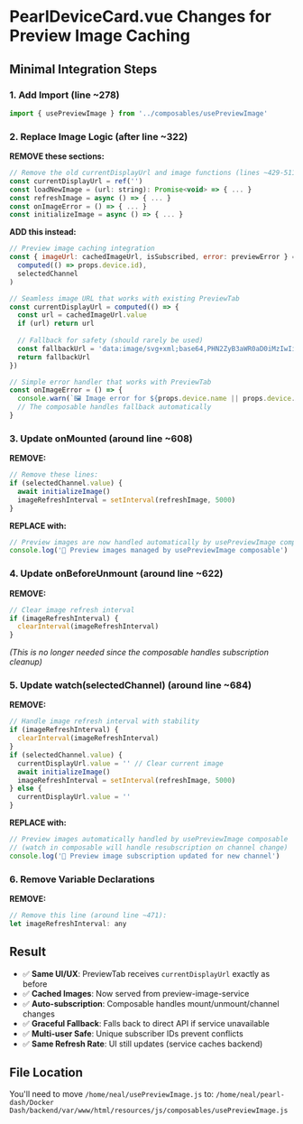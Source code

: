 # PearlDeviceCard.vue Changes for Preview Image Caching

## Minimal Integration Steps

### 1. Add Import (line ~278)
```javascript
import { usePreviewImage } from '../composables/usePreviewImage'
```

### 2. Replace Image Logic (after line ~322)

**REMOVE these sections:**
```javascript
// Remove the old currentDisplayUrl and image functions (lines ~429-511)
const currentDisplayUrl = ref('')
const loadNewImage = (url: string): Promise<void> => { ... }
const refreshImage = async () => { ... }
const onImageError = () => { ... }
const initializeImage = async () => { ... }
```

**ADD this instead:**
```javascript
// Preview image caching integration
const { imageUrl: cachedImageUrl, isSubscribed, error: previewError } = usePreviewImage(
  computed(() => props.device.id),
  selectedChannel
)

// Seamless image URL that works with existing PreviewTab
const currentDisplayUrl = computed(() => {
  const url = cachedImageUrl.value
  if (url) return url
  
  // Fallback for safety (should rarely be used)
  const fallbackUrl = 'data:image/svg+xml;base64,PHN2ZyB3aWR0aD0iMzIwIiBoZWlnaHQ9IjE4MCIgeG1sbnM9Imh0dHA6Ly93d3cudzMub3JnLzIwMDAvc3ZnIj48cmVjdCB3aWR0aD0iMTAwJSIgaGVpZ2h0PSIxMDAlIiBmaWxsPSIjMzc0MTUxIi8+PHRleHQgeD0iNTAlIiB5PSI1MCUiIGZvbnQtZmFtaWx5PSJBcmlhbCwgc2Fucy1zZXJpZiIgZG9taW5hbnQtYmFzZWxpbmU9Im1pZGRsZSIgdGV4dC1hbmNob3I9Im1pZGRsZSIgZmlsbD0iIzlDQTNBRiI+Tm8gSW1hZ2U8L3RleHQ+PC9zdmc+'
  return fallbackUrl
})

// Simple error handler that works with PreviewTab
const onImageError = () => {
  console.warn(`🖼️ Image error for ${props.device.name || props.device.ip} channel ${selectedChannel.value}`)
  // The composable handles fallback automatically
}
```

### 3. Update onMounted (around line ~608)
**REMOVE:**
```javascript
// Remove these lines:
if (selectedChannel.value) {
  await initializeImage()
  imageRefreshInterval = setInterval(refreshImage, 5000)
}
```

**REPLACE with:**
```javascript
// Preview images are now handled automatically by usePreviewImage composable
console.log('📸 Preview images managed by usePreviewImage composable')
```

### 4. Update onBeforeUnmount (around line ~622)
**REMOVE:**
```javascript
// Clear image refresh interval  
if (imageRefreshInterval) {
  clearInterval(imageRefreshInterval)
}
```
*(This is no longer needed since the composable handles subscription cleanup)*

### 5. Update watch(selectedChannel) (around line ~684)
**REMOVE:**
```javascript
// Handle image refresh interval with stability
if (imageRefreshInterval) {
  clearInterval(imageRefreshInterval)
}
if (selectedChannel.value) {
  currentDisplayUrl.value = '' // Clear current image
  await initializeImage()
  imageRefreshInterval = setInterval(refreshImage, 5000)
} else {
  currentDisplayUrl.value = ''
}
```

**REPLACE with:**
```javascript
// Preview images automatically handled by usePreviewImage composable
// (watch in composable will handle resubscription on channel change)
console.log('📸 Preview image subscription updated for new channel')
```

### 6. Remove Variable Declarations
**REMOVE:**
```javascript
// Remove this line (around line ~471):
let imageRefreshInterval: any
```

## Result
- ✅ **Same UI/UX**: PreviewTab receives `currentDisplayUrl` exactly as before
- ✅ **Cached Images**: Now served from preview-image-service  
- ✅ **Auto-subscription**: Composable handles mount/unmount/channel changes
- ✅ **Graceful Fallback**: Falls back to direct API if service unavailable
- ✅ **Multi-user Safe**: Unique subscriber IDs prevent conflicts
- ✅ **Same Refresh Rate**: UI still updates (service caches backend)

## File Location
You'll need to move `/home/neal/usePreviewImage.js` to:
`/home/neal/pearl-dash/Docker Dash/backend/var/www/html/resources/js/composables/usePreviewImage.js`